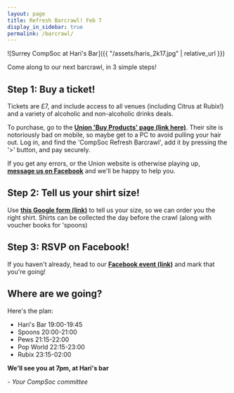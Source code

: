 ```yaml
---
layout: page
title: Refresh Barcrawl! Feb 7
display_in_sidebar: true
permalink: /barcrawl/
---
```


![Surrey CompSoc at Hari's Bar]({{ "/assets/haris_2k17.jpg" | relative_url }})

Come along to our next barcrawl, in 3 simple steps!

## Step 1: Buy a ticket!

Tickets are £7, and include access to all venues (including Citrus at Rubix!) and a variety of alcoholic and non-alcoholic drinks deals.

To purchase, go to the **[Union 'Buy Products' page (link here)](https://www.ussu.co.uk/activity/Pages/BuyProducts.aspx)**. Their site is notoriously bad on mobile, so maybe get to a PC to avoid pulling your hair out. Log in, and find the 'CompSoc Refresh Barcrawl', add it by pressing the '>' button, and pay securely.

If you get any errors, or the Union website is otherwise playing up, **[message us on Facebook](http://m.me/computingsoc)** and we'll be happy to help you.

## Step 2: Tell us your shirt size!

Use **[this Google form (link)](https://goo.gl/forms/avZ1qZR0C3Gj1EI63)** to tell us your size, so we can order you the right shirt. Shirts can be collected the day before the crawl (along with voucher books for 'spoons)

## Step 3: RSVP on Facebook!

If you haven't already, head to our **[Facebook event (link)](https://www.facebook.com/events/2040169739535382/)** and mark that you're going!

## Where are we going?

Here's the plan:

* Hari's Bar 19:00-19:45
* Spoons 20:00-21:00
* Pews 21:15-22:00
* Pop World 22:15-23:00
* Rubix 23:15-02:00

**We'll see you at 7pm, at Hari's bar**

*- Your CompSoc committee*

